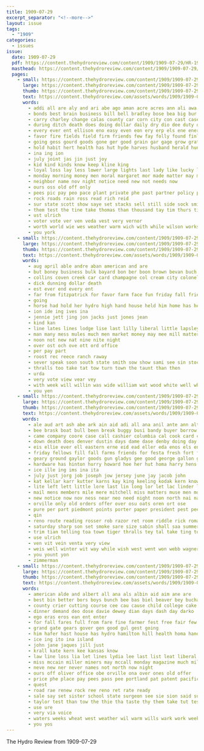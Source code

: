 ```yaml
---
title: 1909-07-29
excerpt_separator: "<!--more-->"
layout: issue
tags:
  - "1909"
categories:
  - issues
issue:
  date: 1909-07-29
  pdf: https://content.thehydroreview.com/content/1909/1909-07-29/HR-1909-07-29.pdf
  masthead: https://content.thehydroreview.com/content/1909/1909-07-29/masthead/HR-1909-07-29.jpg
  pages:
    - small: https://content.thehydroreview.com/content/1909/1909-07-29/small/HR-1909-07-29-01.jpg
      large: https://content.thehydroreview.com/content/1909/1909-07-29/large/HR-1909-07-29-01.jpg
      thumb: https://content.thehydroreview.com/content/1909/1909-07-29/thumbnails/HR-1909-07-29-01.jpg
      text: https://content.thehydroreview.com/assets/words/1909/1909-07-29/HR-1909-07-29-01.txt
      words:
        - addi all are aly and ari abe ago aman acre acres ann ali awa alu arm
        - bonds best brain business bill bell bradley bose bea big bur but burgess bring buy born bei bond better bey boat bush baer been bros break
        - carry charley change calas county car corn city con cast case cost cation cleven call cen can cross course come court caddo cellars cash clear
        - during ditch death does doing dollar daily dry dio dee duty danger days demand done dress
        - every ever ent ellison eno easy even eon ery erp els ene ener enis
        - favor fire fields field firm friends few fay folly found finley fall from for fog far furnish
        - going gess gourd goods gone ger good grain gar gage grow gratt
        - hold habit hert health has hut hyde harves husband herald hundred hydro hope held hood her hie haye hott head how hoard haskell heen hiter hard had
        - ina ing ion
        - july joint jas jin just joy
        - kid kind kinds know keep kline king
        - loyal loss lay less lower large lights last lady like lucky little luck lett lot line lia lover land
        - monday morning money men moral margaret mor made matter may more must means mean mighty mans most miller many much
        - neighbor name nov night notice need new not needs now
        - ours oss old off only
        - pees pic pay peo pace plant private phe past partner policy pany place promise pot price per pow people pea part point pound proper
        - rock roads rain ross read rich reid
        - sur state scott show saye set stacks sell still side sock smiling seems shirts smoke shoe shen she salt share shape sous stants see sacks sha stock season suman summer sie speltz store shadow stack stewart stand sus say shor
        - them test the tine take thomas than thousand tay tim thurs tin try then trom tara tee tho tae too town ting
        - ust ulrich
        - voter vote ver ven veda vest very vernor
        - worth world wie wes weather warm wich with while wilson works wear west wagon wal will weeks wicks watch windy want way wane week weatherford was weekly wool work water washington ways wheat well
        - you york
    - small: https://content.thehydroreview.com/content/1909/1909-07-29/small/HR-1909-07-29-02.jpg
      large: https://content.thehydroreview.com/content/1909/1909-07-29/large/HR-1909-07-29-02.jpg
      thumb: https://content.thehydroreview.com/content/1909/1909-07-29/thumbnails/HR-1909-07-29-02.jpg
      text: https://content.thehydroreview.com/assets/words/1909/1909-07-29/HR-1909-07-29-02.txt
      words:
        - aug april able andre aban american and are
        - but boney business bulk bayard bon ber boon brown bevan buch bond both bails barn bere big black butte book best bros been bras blane
        - collins coven creek car card champagne col cream city colonel
        - dick dunning dollar death
        - est ever end every ent
        - far from fitzpatrick for favor farm face fun friday fall frie fine french france frank fair found fail
        - going
        - horse had hold her hydro high hand house held him home has heer hardware hens
        - ion ide ing ives ina
        - jennie jett jing jon jacks just jones jean
        - kind kan
        - line lates lines lodge lise last lilly liberal little lapsley low lust let lit less left
        - man many mess mules much men market money may mee mill matter mexico merica
        - noon not new nat nine nite night
        - over ost och ove ott ord office
        - per pay part
        - roost rec reece ranch raway
        - sever speak soon south state smith sow show sami see sin stock september sells service stallion standard stick second season
        - thralls too take tat tow turn town the taunt than then
        - urda
        - very vote view vear vey
        - with week will willin was wide william wat wood white well while world
        - you yen
    - small: https://content.thehydroreview.com/content/1909/1909-07-29/small/HR-1909-07-29-03.jpg
      large: https://content.thehydroreview.com/content/1909/1909-07-29/large/HR-1909-07-29-03.jpg
      thumb: https://content.thehydroreview.com/content/1909/1909-07-29/thumbnails/HR-1909-07-29-03.jpg
      text: https://content.thehydroreview.com/assets/words/1909/1909-07-29/HR-1909-07-29-03.txt
      words:
        - ale aud art ash abe ark ain aid adi all ana anil ante ann alter are ago and ath age aun aug ade ang ani
        - bee brask boat bull been break buggy busi bandy buyer borrow bell bert bal buy bank bible bere bet bound but ball boyd brought back brings better beas big business baby bis beard beaver bond bollinger beller brom begin best ben ber brother
        - came company coore case call cashier columbia cal cook card cee comes colt cesar can cay college cad custer col cash cording county come cheap crawford collins clinton coll cause court cue cun check coane colorado cutting che choice corn city chas conrads cool cattle collar cream
        - down death does denver dustin days dame dase denby doing day dunn delay daughter dollar dae dunbar don drag doubt
        - eis ellie ever ell eastern erne eid ead eller eda enos els ent every east
        - friday fellows fill fall farms friends for festa fresh fort few favor felton fitzpatrick fast from fish fork frank forty fey far farmer farm former fleishman
        - geary ground gaylor goods gun gladys gee good george gallon gay gaye general guthrie green googe greeson goertz gable glidewell
        - hardware has hinton hurry howard hoe her hut homa harry hens hor house hom habe hie head helena harden hanes hills had home hafer him hydro huron hero husband harvey hee hopes health henry held herb
        - ice ille ing ims ina ita
        - july just jorg job joseph jow jersey june jay jacob john
        - kat kellar karr kutter karns kay king keeling kodak kern know keen keep kings kane kind
        - lite left lett little lore last lin long lor let lac linder line las like lund lon look less lia loan levers louis land list lad
        - mail mens members mile mere mitchell miss matters muse men most murr marken mage man morning much mules money mone mich market merchant made mex morn macy myrtle might mer may morgan mast miller monday mills
        - new notice now nov ness near neo need night noon north nai nand ned ning nice news nee not
        - orville only old orders offer over osu oats oren ort ose
        - pure per part piedmont points porter paper president pest pee press pleasure pore peters prior past patent pleas pro pair ping peden pund pase palmer petit pat place peer piece pope pay
        - qin
        - reno route reading rosser rob razor ret room riddle rick roman reuben rey roark reda rea robert rose roy rent roa rouse ring
        - saturday sharp son set smoke sare size sabin shall saa summer shown streets shave sallie smile stock seller shows styles she special samples sale smith sae sane sat scarth state show shears stones stork season subject short stand standard smokes sister snyder sera strop shirts shumate springs starr sever silver stay seen sunday sell scott stockton sons stull schreck surplus sit see school scheck selling suit story
        - trim tian telling toa town tiger thralls tey tal take ting townsend ten tha throw tailor tie the than teo tue trom tow tio tay them thy thew title tae trial texas top trip ture tee
        - use ulrich
        - ven vit vein venta very view
        - weis well winter wit way while wish west went won webb wagner working woode work wing will week worth want window was wife western wear weeks woods worms wile with wie
        - you yount yon
        - zimmerman
    - small: https://content.thehydroreview.com/content/1909/1909-07-29/small/HR-1909-07-29-04.jpg
      large: https://content.thehydroreview.com/content/1909/1909-07-29/large/HR-1909-07-29-04.jpg
      thumb: https://content.thehydroreview.com/content/1909/1909-07-29/thumbnails/HR-1909-07-29-04.jpg
      text: https://content.thehydroreview.com/assets/words/1909/1909-07-29/HR-1909-07-29-04.txt
      words:
        - american alde and albert all ana als albin aid aim ane are
        - best bin better bors boys bunch bee bas biel beaver bey buchanan bottle bene buford been bob business ber but
        - county crier cutting course cee cau cause child college cake cal col corn cast cream chaplain cor company can colorado city chi comment crumley
        - dinner demand deo dose davie dewey dian days dash day darko
        - ego eras eros ean ent enter
        - for fall fares full from fare fine farmer fest free fair few favor friends fase fear farm
        - grand gate gears gover gen good gul gest going
        - him hafer hast house has hydro hamilton hill health homa handsome habben had heard harm homes hundred heres high hie homestead hick how home
        - ice ing ito ina island
        - john jane jaques jill just
        - krall kate kern kee kansas know
        - law line loss lia let lines lydia lee last list leat liberal low
        - miss mccain miller miners may mccall monday magazine much milk miles made mana more man men mary
        - neve new ner never names not north now night
        - ours off oliver office obe orville ona over ones old offer
        - price phe place pay pees pass pee portland pat patent pacific part pair park past poor pleasant
        - quest
        - road rae renew rock ree reno ret rate ready
        - sale say set sister school state surgeon see sie sion said sul sick saturday seen schools smell sweet sieg store step standard shears seep sich seek soon sama sen sunday sand salle she sae special snow strong states scott spring
        - taylor test than tow the thie tha taste thy them take tut tes taylo tolan
        - use ure
        - very via voice
        - waters weeks wheat west weather wil warm wills wark work week world wait want weak was with will well win welcome while willis working write way
        - you yos
---
```


The Hydro Review from 1909-07-29

<!--more-->

